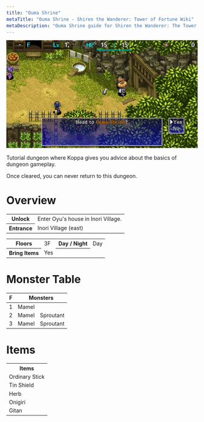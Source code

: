 ```yaml
---
title: "Ouma Shrine"
metaTitle: "Ouma Shrine - Shiren the Wanderer: Tower of Fortune Wiki"
metaDescription: "Ouma Shrine guide for Shiren the Wanderer: The Tower of Fortune and the Dice of Fate."
---
```


<div class="pageTopImage screenshot">
  <img src="../images/overworld/ouma_shrine.jpg"/>
</div>

Tutorial dungeon where Koppa gives you advice about the basics of dungeon gameplay.

Once cleared, you can never return to this dungeon.

# Overview

<table class="dungeonOverview">
  <tr>
    <th>Unlock</th>
    <td colspan="3" class="highlightYellow">Enter Oyu's house in Inori Village.</td>
  </tr>
  <tr>
    <th>Entrance</th>
    <td colspan="3" class="highlightYellow">Inori Village (east)</td>
  </tr>
</table>

<table class="dungeonTable">
  <tr>
    <th>Floors</th>
    <td>3F</td>
    <th>Day / Night</th>
    <td>Day</td>
  </tr>
  <tr>
    <th>Bring Items</th>
    <td>Yes</td>
    <th></th>
    <td></td>
  </tr>
</table>

# Monster Table

<table class="monsterTable">
  <thead>
    <tr>
      <th>F</th>
      <th colspan="2">Monsters</th>
    </tr>
  </thead>
  <tbody>
    <tr>
      <td>1</td>
      <td class="monsterDay">Mamel</td>
      <td class="highlightGray"></td>
    </tr>
    <tr>
      <td>2</td>
      <td class="monsterDay">Mamel</td>
      <td class="monsterDay">Sproutant</td>
    </tr>
    <tr>
      <td>3</td>
      <td class="monsterDay">Mamel</td>
      <td class="monsterDay">Sproutant</td>
    </tr>
  </tbody>
</table>

# Items

<table>
  <tr>
    <th>Items</th>
  </tr>
  <tr>
    <td>Ordinary Stick</td>
  </tr>
  <tr>
    <td>Tin Shield</td>
  </tr>
  <tr>
    <td>Herb</td>
  </tr>
  <tr>
    <td>Onigiri</td>
  </tr>
  <tr>
    <td>Gitan</td>
  </tr>
</table>
